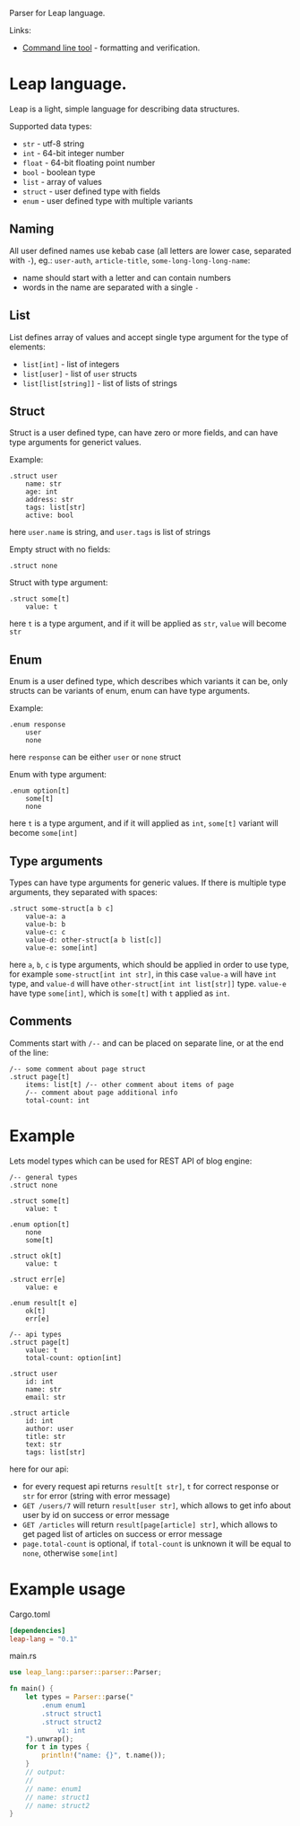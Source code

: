 Parser for Leap language.

Links:

* [Command line tool](https://github.com/rsk700/leap-cli) - formatting and verification.

# Leap language.

Leap is a light, simple language for describing data structures.

Supported data types:

- `str` - utf-8 string
- `int` - 64-bit integer number
- `float` - 64-bit floating point number
- `bool` - boolean type
- `list` - array of values
- `struct` - user defined type with fields
- `enum` - user defined type with multiple variants

## Naming

All user defined names use kebab case (all letters are lower case, separated with `-`), eg.: `user-auth`, `article-title`, `some-long-long-long-name`:

* name should start with a letter and can contain numbers
* words in the name are separated with a single `-`

## List

List defines array of values and accept single type argument for the type of elements:

- `list[int]` - list of integers
- `list[user]` - list of `user` structs
- `list[list[string]]` - list of lists of strings

## Struct

Struct is a user defined type, can have zero or more fields, and can have type arguments for generict values.

Example:

```
.struct user
    name: str
    age: int
    address: str
    tags: list[str]
    active: bool
```

here `user.name` is string, and `user.tags` is list of strings

Empty struct with no fields:

```
.struct none
```

Struct with type argument:

```
.struct some[t]
    value: t
```

here `t` is a type argument, and if it will be applied as `str`, `value` will become `str`

## Enum

Enum is a user defined type, which describes which variants it can be, only structs can be variants of enum, enum can have type arguments.

Example:

```
.enum response
    user
    none
```

here `response` can be either `user` or `none` struct

Enum with type argument:

```
.enum option[t]
    some[t]
    none
```

here `t` is a type argument, and if it will applied as `int`, `some[t]` variant will become `some[int]`

## Type arguments

Types can have type arguments for generic values. If there is multiple type arguments, they separated with spaces:

```
.struct some-struct[a b c]
    value-a: a
    value-b: b
    value-c: c
    value-d: other-struct[a b list[c]]
    value-e: some[int]
```

here `a`, `b`, `c` is type arguments, which should be applied in order to use type, for example `some-struct[int int str]`, in this case `value-a` will have `int` type, and `value-d` will have `other-struct[int int list[str]]` type. `value-e` have type `some[int]`, which is `some[t]` with `t` applied as `int`.

## Comments

Comments start with `/--` and can be placed on separate line, or at the end of the line:

```
/-- some comment about page struct
.struct page[t]
    items: list[t] /-- other comment about items of page
    /-- comment about page additional info
    total-count: int
```

# Example

Lets model types which can be used for REST API of blog engine:

```
/-- general types
.struct none

.struct some[t]
    value: t

.enum option[t]
    none
    some[t]

.struct ok[t]
    value: t

.struct err[e]
    value: e

.enum result[t e]
    ok[t]
    err[e]

/-- api types
.struct page[t]
    value: t
    total-count: option[int]

.struct user
    id: int
    name: str
    email: str

.struct article
    id: int
    author: user
    title: str
    text: str
    tags: list[str]
```

here for our api:

* for every request api returns `result[t str]`, `t` for correct response or `str` for error (string with error message)
* `GET /users/7` will return `result[user str]`, which allows to get info about user by id on success or error message
* `GET /articles` will return `result[page[article] str]`, which allows to get paged list of articles on success or error message
* `page.total-count` is optional, if `total-count` is unknown it will be equal to `none`, otherwise `some[int]`

# Example usage

Cargo.toml

```toml
[dependencies]
leap-lang = "0.1"
```

main.rs

```rust
use leap_lang::parser::parser::Parser;

fn main() {
    let types = Parser::parse("
        .enum enum1
        .struct struct1
        .struct struct2
            v1: int
    ").unwrap();
    for t in types {
        println!("name: {}", t.name());
    }
    // output:
    //
    // name: enum1
    // name: struct1
    // name: struct2
}
```